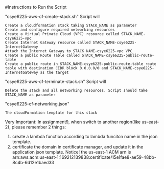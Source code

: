 #Instructions to Run the Script

"csye6225-aws-cf-create-stack.sh" Script will

    Create a cloudformation stack taking STACK_NAME as parameter
    Create and configure required networking resources
    Create a Virtual Private Cloud (VPC) resource called STACK_NAME-csye6225-vpc
    Create Internet Gateway resource called STACK_NAME-csye6225-InternetGateway
    Attach the Internet Gateway to STACK_NAME-csye6225-vpc VPC
    Create a public Route Table called STACK_NAME-csye6225-public-route-table
    Create a public route in STACK_NAME-csye6225-public-route-table route table with destination CIDR block 0.0.0.0/0 and STACK_NAME-csye6225-InternetGateway as the target

"csye6225-aws-cf-terminate-stack.sh" Script will

    Delete the stack and all networking resources. Script should take STACK_NAME as parameter

"csye6225-cf-networking.json"

    The cloudFormation template for this stack


Very Important: In assignment9, when switch to another region(like us-east-2), please remember 2 things:
1. create a lambda function according to lambda funciton name in the json template.
2. certificate the domain in certificate manager, and update it in the application json template.
Notice! the us-east-1 ACM arn is
arn:aws:acm:us-east-1:169212139838:certificate/15e1fae8-ae59-48bb-8c4b-6d12e1baed33


